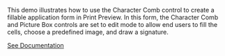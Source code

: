 This demo illustrates how to use the Character Comb control to create a fillable application form in Print Preview. In this form, the Character Comb and Picture Box controls are set to edit mode to allow end users to fill the cells, choose a predefined image, and draw a signature.

<a href="https://docs.devexpress.com/XtraReports/118134/create-reports/create-an-interactive-e-form" target="_blank">See Documentation</a>
